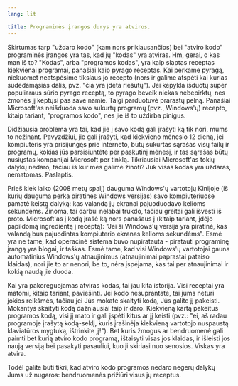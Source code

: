 ```yaml
---
lang: lit

title: Programinės įrangos durys yra atviros.
---
```


Skirtumas tarp "uždaro kodo" (kam nors priklausančios) bei "atviro kodo" programinės įrangos yra tas, kad jų "kodas" yra atviras. Hm, gerai, o kas man iš to? "Kodas", arba "programos kodas", yra kaip slaptas receptas kiekvienai programai, panašiai kaip pyrago receptas. Kai perkame pyragą, niekuomet neatspėsime tikslaus jo recepto (nors ir galime atspėti kai kurias sudedamąsias dalis, pvz. "čia yra įdėta riešutų"). Jei kepykla išduotų super populiaraus sūrio pyrago receptą, to pyrago beveik niekas nebepirktų, nes žmonės jį keptųsi pas save namie. Taigi parduotuvė prarastų pelną. Panašiai Microsoft'as neišduoda savo sukurtų programų (pvz., Windows'ų) recepto, kitaip tariant, "programos kodo", nes jie iš to uždirba pinigus.

Didžiausia problema yra tai, kad jie į savo kodą gali įrašyti ką tik nori, mums to nežinant. Pavyzdžiui, jie gali įrašyti, kad kiekvieno mėnesio 12 dieną, jei kompiuteris yra prisijungęs prie interneto, būtų sukurtas sąrašas visų failų ir programų, kokias jūs parsisiuntėte per paskutinį mėnesį, ir tas sąrašas būtų nusiųstas kompanijai Microsoft per tinklą. Tikriausiai Microsoft'as tokių dalykų nedaro, tačiau iš kur mes galime žinoti? Juk visas kodas yra uždaras, nematomas. Paslaptis.

Prieš kiek laiko (2008 metų spalį) dauguma Windows'ų vartotojų Kinijoje (iš kurių dauguma perka piratines Windows versijas) savo kompiuteriuose pamatė keistą dalyką: kas valandą jų ekranai pajuoduodavo kelioms sekundėms. Žinoma, tai darbui nelabai trukdo, tačiau greitai gali išvesti iš proto. Microsoft'as į kodą įrašė ką nors panašaus į (kitaip tariant, įdėjo papildomą ingredientą į receptą): "Jei ši Windows'ų versija yra piratinė, kas valandą bus pajuodintas kompiuterio ekranas kelioms sekundėms". Esmė yra ne tame, kad operacinė sistema buvo nupiratauta - piratauti programinę įrangą yra blogai, ir taškas. Esmė tame, kad visi Windows'ų vartotojai gauna automatinius Windows'ų atnaujinimus (atnaujinimai paprastai pataiso klaidas), nori jie to ar nenori, be to, nėra įspėjama, kas tai per atnaujinimai ir kokią naudą jie duoda. 

Kai yra pakoreguojamas atviras kodas, tai jau kita istorija. Visi receptai yra matomi, kitaip tariant, paviešinti. Jei kodo nesuprantate, tai jums neturi jokios reikšmės, tačiau jei Jūs mokate skaityti kodą, Jūs galite jį pakeisti. Mokantys skaityti kodą dažniausiai taip ir daro. Kiekvieną kartą pakeitus programos kodą, visi jį mato ir gali įspėti kitus ar jį keisti (pvz.: "ei, aš radau programoje įrašytą kodą-seklį, kuris įrašinėja kiekvieną vartotojo nuspaustą klaviatūros mygtuką, ištrinkite jį!"). Bet kuris žmogus ar bendruomenė gali paimti bet kurią atviro kodo programą, ištaisyti visas jos klaidas, ir išleisti jos naują versiją bei pasakyti pasauliui, kuo ji skiriasi nuo senosios. Viskas yra atvira.

Todėl galite būti tikri, kad atviro kodo programos nedaro negerų dalykų Jums už nugaros: bendruomenės prižiūri visus jų receptus.




